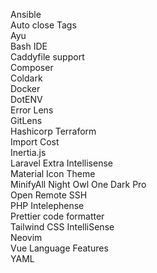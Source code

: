 Ansible  
Auto close Tags  
Ayu  
Bash IDE  
Caddyfile support  
Composer  
Coldark  
Docker  
DotENV  
Error Lens  
GitLens  
Hashicorp Terraform  
Import Cost  
Inertia.js  
Laravel Extra Intellisense  
Material Icon Theme  
MinifyAll
Night Owl
One Dark Pro  
Open Remote SSH  
PHP Intelephense  
Prettier code formatter  
Tailwind CSS IntelliSense  
Neovim  
Vue Language Features  
YAML  
